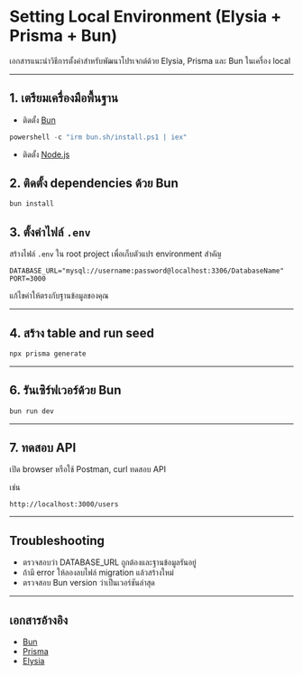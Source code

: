 
# Setting Local Environment (Elysia + Prisma + Bun)

เอกสารแนะนำวิธีการตั้งค่าสำหรับพัฒนาโปรเจกต์ด้วย Elysia, Prisma และ Bun ในเครื่อง local

---

## 1. เตรียมเครื่องมือพื้นฐาน

- ติดตั้ง [Bun](https://bun.sh/)
```powershell
powershell -c "irm bun.sh/install.ps1 | iex"
```

- ติดตั้ง [Node.js](https://nodejs.org/)


## 2. ติดตั้ง dependencies ด้วย Bun

```powershell
bun install
```

## 3. ตั้งค่าไฟล์ `.env`

สร้างไฟล์ `.env` ใน root project เพื่อเก็บตัวแปร environment สำคัญ

```env
DATABASE_URL="mysql://username:password@localhost:3306/DatabaseName"
PORT=3000
```

แก้ไขค่าให้ตรงกับฐานข้อมูลของคุณ

---

## 4. สร้าง table and run seed

```powershell
npx prisma generate
```

---

## 6. รันเซิร์ฟเวอร์ด้วย Bun

```powershell
bun run dev
```

---

## 7. ทดสอบ API

เปิด browser หรือใช้ Postman, curl ทดสอบ API

เช่น

```
http://localhost:3000/users
```

---

## Troubleshooting

- ตรวจสอบว่า DATABASE_URL ถูกต้องและฐานข้อมูลรันอยู่
- ถ้ามี error ให้ลองลบไฟล์ migration แล้วสร้างใหม่
- ตรวจสอบ Bun version ว่าเป็นเวอร์ชันล่าสุด

---

## เอกสารอ้างอิง

- [Bun](https://bun.sh/docs)
- [Prisma](https://www.prisma.io/docs/)
- [Elysia](https://elysiajs.com/)
